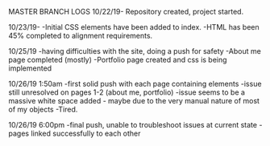 MASTER BRANCH LOGS
10/22/19-
Repository created, project started.

10/23/19-
-Initial CSS elements have been added to index.
-HTML has been 45% completed to alignment requirements.

10/25/19
-having difficulties with the site, doing a push for safety
-About me page completed (mostly)
-Portfolio page created and css is being implemented

10/26/19 1:50am
-first solid push with each page containing elements
-issue still unresolved on pages 1-2 (about me, portfolio)
-issue seems to be a massive white space added - maybe due to the very manual nature of most of my objects
-Tired.

10/26/19 6:00pm
-final push, unable to troubleshoot issues at current state
-pages linked successfully to each other